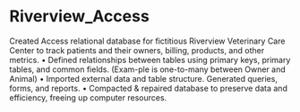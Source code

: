 # Riverview_Access

Created Access relational database for fictitious Riverview Veterinary Care Center to track patients and their owners, billing, products, and other metrics. 
•	Defined relationships between tables using primary keys, primary tables, and common fields. (Exam-ple is one-to-many between Owner and Animal)
•	Imported external data and table structure. Generated queries, forms, and reports.
•	Compacted & repaired database to preserve data and efficiency, freeing up computer resources.
